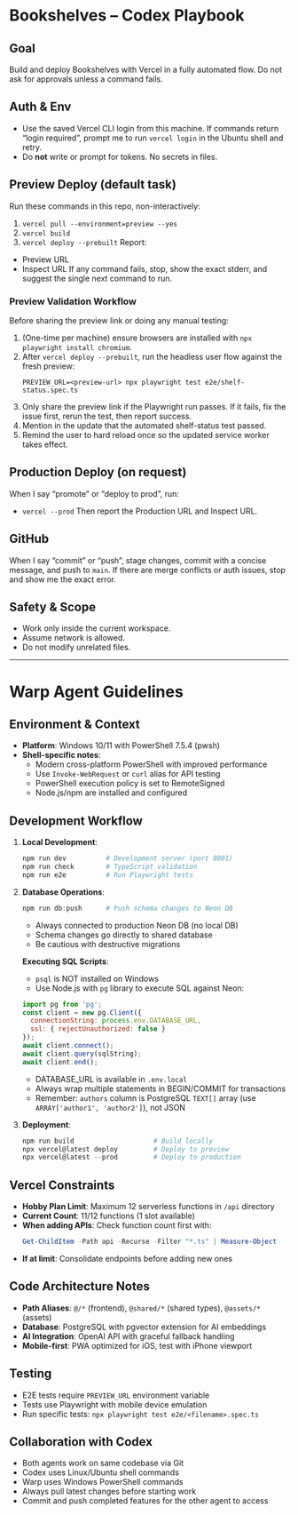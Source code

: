 # Bookshelves – Codex Playbook

## Goal
Build and deploy Bookshelves with Vercel in a fully automated flow. Do not ask for approvals unless a command fails.

## Auth & Env
- Use the saved Vercel CLI login from this machine. If commands return “login required”, prompt me to run `vercel login` in the Ubuntu shell and retry.
- Do **not** write or prompt for tokens. No secrets in files.

## Preview Deploy (default task)
Run these commands in this repo, non-interactively:
1. `vercel pull --environment=preview --yes`
2. `vercel build`
3. `vercel deploy --prebuilt`
Report:
- Preview URL
- Inspect URL
If any command fails, stop, show the exact stderr, and suggest the single next command to run.

### Preview Validation Workflow
Before sharing the preview link or doing any manual testing:
1. (One-time per machine) ensure browsers are installed with `npx playwright install chromium`.
2. After `vercel deploy --prebuilt`, run the headless user flow against the fresh preview:
   ```
   PREVIEW_URL=<preview-url> npx playwright test e2e/shelf-status.spec.ts
   ```
3. Only share the preview link if the Playwright run passes. If it fails, fix the issue first, rerun the test, then report success.
4. Mention in the update that the automated shelf-status test passed.
5. Remind the user to hard reload once so the updated service worker takes effect.

## Production Deploy (on request)
When I say “promote” or “deploy to prod”, run:
- `vercel --prod`
Then report the Production URL and Inspect URL.

## GitHub
When I say “commit” or “push”, stage changes, commit with a concise message, and push to `main`. If there are merge conflicts or auth issues, stop and show me the exact error.

## Safety & Scope
- Work only inside the current workspace.
- Assume network is allowed.
- Do not modify unrelated files.

---

# Warp Agent Guidelines

## Environment & Context
- **Platform**: Windows 10/11 with PowerShell 7.5.4 (pwsh)
- **Shell-specific notes**: 
  - Modern cross-platform PowerShell with improved performance
  - Use `Invoke-WebRequest` or `curl` alias for API testing
  - PowerShell execution policy is set to RemoteSigned
  - Node.js/npm are installed and configured

## Development Workflow
1. **Local Development**:
   ```powershell
   npm run dev          # Development server (port 8001)
   npm run check        # TypeScript validation
   npm run e2e          # Run Playwright tests
   ```

2. **Database Operations**:
   ```powershell
   npm run db:push      # Push schema changes to Neon DB
   ```
   - Always connected to production Neon DB (no local DB)
   - Schema changes go directly to shared database
   - Be cautious with destructive migrations
   
   **Executing SQL Scripts**:
   - `psql` is NOT installed on Windows
   - Use Node.js with `pg` library to execute SQL against Neon:
   ```javascript
   import pg from 'pg';
   const client = new pg.Client({
     connectionString: process.env.DATABASE_URL,
     ssl: { rejectUnauthorized: false }
   });
   await client.connect();
   await client.query(sqlString);
   await client.end();
   ```
   - DATABASE_URL is available in `.env.local`
   - Always wrap multiple statements in BEGIN/COMMIT for transactions
   - Remember: `authors` column is PostgreSQL `TEXT[]` array (use `ARRAY['author1', 'author2']`), not JSON

3. **Deployment**:
   ```powershell
   npm run build                    # Build locally
   npx vercel@latest deploy         # Deploy to preview
   npx vercel@latest --prod         # Deploy to production
   ```

## Vercel Constraints
- **Hobby Plan Limit**: Maximum 12 serverless functions in `/api` directory
- **Current Count**: 11/12 functions (1 slot available)
- **When adding APIs**: Check function count first with:
  ```powershell
  Get-ChildItem -Path api -Recurse -Filter "*.ts" | Measure-Object
  ```
- **If at limit**: Consolidate endpoints before adding new ones

## Code Architecture Notes
- **Path Aliases**: `@/*` (frontend), `@shared/*` (shared types), `@assets/*` (assets)
- **Database**: PostgreSQL with pgvector extension for AI embeddings
- **AI Integration**: OpenAI API with graceful fallback handling
- **Mobile-first**: PWA optimized for iOS, test with iPhone viewport

## Testing
- E2E tests require `PREVIEW_URL` environment variable
- Tests use Playwright with mobile device emulation
- Run specific tests: `npx playwright test e2e/<filename>.spec.ts`

## Collaboration with Codex
- Both agents work on same codebase via Git
- Codex uses Linux/Ubuntu shell commands
- Warp uses Windows PowerShell commands
- Always pull latest changes before starting work
- Commit and push completed features for the other agent to access
